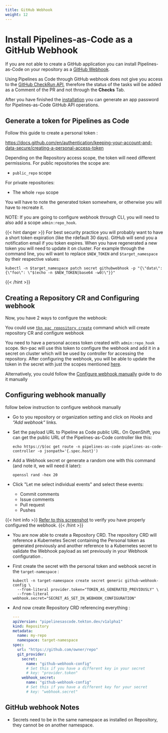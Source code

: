 ```yaml
---
title: GitHub Webhook
weight: 12
---
```


# Install Pipelines-as-Code as a GitHub Webhook

If you are not able to create a GitHub application you can install Pipelines-as-Code on your repository as a
[GitHub Webhook](https://docs.github.com/en/developers/webhooks-and-events/webhooks/creating-webhooks).

Using Pipelines as Code through GitHub webhook does not give you access to the
[GitHub CheckRun
API](https://docs.github.com/en/rest/guides/getting-started-with-the-checks-api),
therefore the status of
the tasks will be added as a Comment of the PR and not through the **Checks** Tab.

After you have finished the [installation](/docs/install/installation) you can
generate an app password for Pipelines-as-Code GitHub API operations.

## Generate a token for Pipelines as Code

Follow this guide to create a personal token :

<https://docs.github.com/en/authentication/keeping-your-account-and-data-secure/creating-a-personal-access-token>

Depending on the Repository access scope, the token will need different permissions.
For public repositories the scope are:

* `public_repo` scope

For private repositories:

* The whole `repo` scope

You will have to note the generated token somewhere, or otherwise you will have to recreate it.

NOTE: If you are going to configure webhook through CLI, you will need to also add a scope `admin:repo_hook`.

{{< hint danger >}}
For best security practice you will probably want to have a short token
expiration (like the rdefault 30 days). GitHub will send you a notification email
if you token expires. When you have regenerated a new token you will need to
update it on cluster. For example through the command line, you will want to replace
`$NEW_TOKEN` and `$target_namespace` by their respective values:

```shell
kubectl -n $target_namespace patch secret githubwebhook -p "{\"data\": {\"foo\": \"$(echo -n $NEW_TOKEN|base64 -w0)\"}}"
```

{{< /hint >}}

## Creating a Repository CR and Configuring webhook

Now, you have 2 ways to configure the webhook:

You could use [`tkn pac repository create`](/docs/guide/cli) command which
  will create repository CR and configure webhook

  You need to have a personal access token created with `admin:repo_hook` scope. tkn-pac will use this token to configure the
webhook and add it in a secret on cluster which will be used by controller for accessing the repository.
After configuring the webhook, you will be able to update the token in the secret with just the scopes mentioned [here](#generate-a-token-for-pipelines-as-code).

Alternatively, you could follow the [Configure webhook manually](#configure-webhook-manually) guide to do it manually

## Configuring webhook manually

follow below instruction to configure webhook manually

* Go to you repository or organization setting and click on *Hooks* and *“Add webhook“* links.

* Set the payload URL to Pipeline as Code public URL. On OpenShift, you can get the public URL of the Pipelines-as-Code controller like this:

  ```shell
  echo https://$(oc get route -n pipelines-as-code pipelines-as-code-controller -o jsonpath='{.spec.host}')
  ```

* Add a Webhook secret or generate a random one with this command (and note it, we will need it later):

  ```shell
  openssl rand -hex 20
  ```

* Click "Let me select individual events" and select these events:
  * Commit comments
  * Issue comments
  * Pull request
  * Pushes

{{< hint info >}}
[Refer to this screenshot](/images/pac-direct-webhook-create.png) to verify you have properly configured the webhook.
{{< /hint >}}

* You are now able to create a Repository CRD. The repository CRD will reference a
  Kubernetes Secret containing the Personal token as generated previously and another reference to a Kubernetes secret to validate the Webhook payload as set previously in your Webhook configuration .

* First create the secret with the personal token and webhook secret in the `target-namespace` :

  ```shell
  kubectl -n target-namespace create secret generic github-webhook-config \
    --from-literal provider.token="TOKEN_AS_GENERATED_PREVIOUSLY" \
    --from-literal webhook.secret="SECRET_AS_SET_IN_WEBHOOK_CONFIGURATION"
  ```

* And now create Repository CRD referencing everything :

  ```yaml
  ---
  apiVersion: "pipelinesascode.tekton.dev/v1alpha1"
  kind: Repository
  metadata:
    name: my-repo
    namespace: target-namespace
  spec:
    url: "https://github.com/owner/repo"
    git_provider:
      secret:
        name: "github-webhook-config"
        # Set this if you have a different key in your secret
        # key: "provider.token"
      webhook_secret:
        name: "github-webhook-config"
        # Set this if you have a different key for your secret
        # key: "webhook.secret"
  ```

## GitHub webhook Notes

* Secrets need to be in the same namespace as installed on Repository, they cannot be on another namespace.

